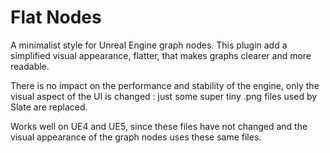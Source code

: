 # Flat Nodes

A minimalist style for Unreal Engine graph nodes. This plugin add a simplified visual appearance, flatter, that makes graphs clearer and more readable.



There is no impact on the performance and stability of the engine, only the visual aspect of the UI is changed : just some super tiny .png files used by Slate are replaced.



Works well on UE4 and UE5, since these files have not changed and the visual appearance of the graph nodes uses these same files.
